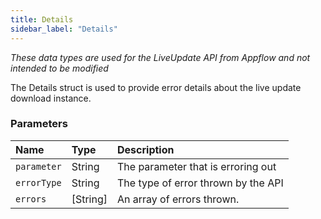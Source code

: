 ```yaml
---
title: Details
sidebar_label: "Details"
---
```


*These data types are used for the LiveUpdate API from Appflow and not intended to be modified*

The Details struct is used to provide error details about the live update download instance.

### Parameters

Name | Type | Description
:------ | :------ | :------
`parameter` | String | The parameter that is erroring out 
`errorType` | String | The type of error thrown by the API
`errors` | [String] | An array of errors thrown.
